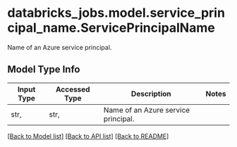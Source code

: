 # databricks_jobs.model.service_principal_name.ServicePrincipalName

Name of an Azure service principal.

## Model Type Info
Input Type | Accessed Type | Description | Notes
------------ | ------------- | ------------- | -------------
str,  | str,  | Name of an Azure service principal. | 

[[Back to Model list]](../../README.md#documentation-for-models) [[Back to API list]](../../README.md#documentation-for-api-endpoints) [[Back to README]](../../README.md)

